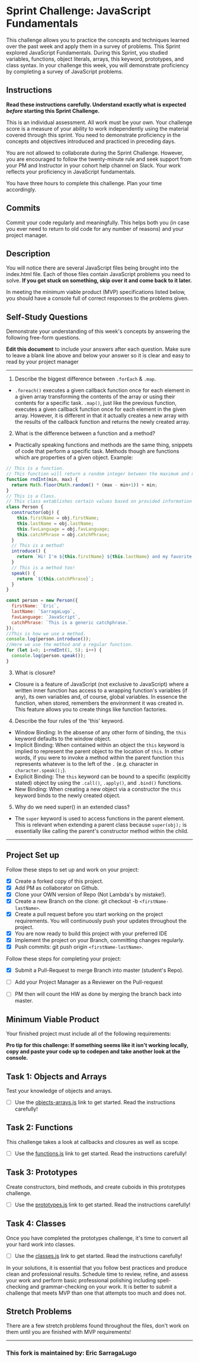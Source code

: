 # Sprint Challenge: JavaScript Fundamentals

This challenge allows you to practice the concepts and techniques learned over the past week and apply them in a survey of problems. This Sprint explored JavaScript Fundamentals. During this Sprint, you studied variables, functions, object literals, arrays, this keyword, prototypes, and class syntax. In your challenge this week, you will demonstrate proficiency by completing a survey of JavaScript problems.

## Instructions

**Read these instructions carefully. Understand exactly what is expected _before_ starting this Sprint Challenge.**

This is an individual assessment. All work must be your own. Your challenge score is a measure of your ability to work independently using the material covered through this sprint. You need to demonstrate proficiency in the concepts and objectives introduced and practiced in preceding days.

You are not allowed to collaborate during the Sprint Challenge. However, you are encouraged to follow the twenty-minute rule and seek support from your PM and Instructor in your cohort help channel on Slack. Your work reflects your proficiency in JavaScript fundamentals.

You have three hours to complete this challenge. Plan your time accordingly.

## Commits

Commit your code regularly and meaningfully. This helps both you (in case you ever need to return to old code for any number of reasons) and your project manager.

## Description

You will notice there are several JavaScript files being brought into the index.html file.  Each of those files contain JavaScript problems you need to solve.  **If you get stuck on something, skip over it and come back to it later.**

In meeting the minimum viable product (MVP) specifications listed below, you should have a console full of correct responses to the problems given.

## Self-Study Questions

Demonstrate your understanding of this week's concepts by answering the following free-form questions.

**Edit this document** to include your answers after each question. Make sure to leave a blank line above and below your answer so it is clear and easy to read by your project manager

---

1. Describe the biggest difference between `.forEach` & `.map`.

- `.foreach()` executes a given callback function once for each element in a given array transforming the contents of the array or using their contents for a specific task. `.map()`, just like the previous function, executes a given callback function once for each element in the given array. However, it is different in that it actually creates a new array with the results of the callback function and returns the newly created array.

2. What is the difference between a function and a method?

- Practically speaking functions and methods are the same thing, snippets of code that perform a specific task. Methods though are functions which are properties of a given object. Example:
```javascript
// This is a function.
// This function will return a random integer between the maximum and minimum values provided (inclusive).
function rndInt(min, max) {
  return Math.floor(Math.random() * (max - min+1)) + min;
}
// This is a Class.
// This class extablishes certain values based on provided information and provides methods to return some string representations of the information.
class Person {
  constructor(obj) {
    this.firstName = obj.firstName;
    this.lastName = obj.lastName;
    this.favLanguage = obj.favLanguage;
    this.catchPhrase = obj.catchPhrase;
  }
  // This is a method!
  introduce() {
    return `Hi! I'm ${this.firstName} ${this.lastName} and my favorite programming language is ${this.favLanguage}.`;
  }
  // This is a method too!
  speak() {
    return `${this.catchPhrase}`;
  }
}

const person = new Person({
  firstName: `Eric`,
  lastName: `SarragaLugo`,
  favLanguage: `JavaScript`,
  catchPhrase: `This is a generic catchphrase.`
});
//This is how we use a method.
console.log(person.introduce());
//Here we use the method and a regular function.
for (let i=0; i<rndInt(1, 5); i++) {
  console.log(person.speak());
}
```

3. What is closure?

- Closure is a feature of JavaScript (not exclusive to JavaScript) where a written inner function has access to a wrapping function's variables (if any), its own variables and, of course, global variables. In essence the function, when stored, remembers the environment it was created in. This feature allows you to create things like function factories.

4. Describe the four rules of the 'this' keyword.

- Window Binding: In the absense of any other form of binding, the `this` keyword defaults to the window object.
- Implicit Binding: When contained within an object the `this` keyword is implied to represent the parent object to the location of `this`. In other words, if you were to invoke a method within the parent function `this` represents whatever is to the left of the `.` (e.g. character in `character.speak();`).
- Explicit Binding: The `this` keyword can be bound to a specific (explicitly stated) object by using the `.call()`, `.apply()`, and `.bind()` functions.
- New Binding: When creating a new object via a constructor the `this` keyword binds to the newly created object.

5. Why do we need super() in an extended class?

- The `super` keyword is used to access functions in the parent element. This is relevant when extending a parent class because `super(obj);` is essentially like calling the parent's constructor method within the child.

---

## Project Set up

Follow these steps to set up and work on your project:

- [x] Create a forked copy of this project.
- [x] Add PM as collaborator on Github.
- [x] Clone your OWN version of Repo (Not Lambda's by mistake!).
- [x] Create a new Branch on the clone: git checkout -b `<firstName-lastName>`.
- [x] Create a pull request before you start working on the project requirements.  You will continuously push your updates throughout the project.
- [x] You are now ready to build this project with your preferred IDE
- [x] Implement the project on your Branch, committing changes regularly.
- [x] Push commits: git push origin `<firstName-lastName>`.

Follow these steps for completing your project:

- [x] Submit a Pull-Request to merge <firstName-lastName> Branch into master (student's  Repo).
- [ ] Add your Project Manager as a Reviewer on the Pull-request
- [ ] PM then will count the HW as done by  merging the branch back into master.


## Minimum Viable Product

Your finished project must include all of the following requirements:

**Pro tip for this challenge: If something seems like it isn't working locally, copy and paste your code up to codepen and take another look at the console.**

## Task 1: Objects and Arrays
Test your knowledge of objects and arrays. 
* [ ] Use the [objects-arrays.js](challenges/objects-arrays.js) link to get started.  Read the instructions carefully!

## Task 2: Functions
This challenge takes a look at callbacks and closures as well as scope. 
* [ ] Use the [functions.js](challenges/functions.js) link to get started. Read the instructions carefully!

## Task 3: Prototypes
Create constructors, bind methods, and create cuboids in this prototypes challenge.
* [ ] Use the [prototypes.js](challenges/prototypes.js) link to get started. Read the instructions carefully!

## Task 4: Classes
Once you have completed the prototypes challenge, it's time to convert all your hard work into classes.
* [ ] Use the [classes.js](challenges/classes.js) link to get started. Read the instructions carefully!

In your solutions, it is essential that you follow best practices and produce clean and professional results. Schedule time to review, refine, and assess your work and perform basic professional polishing including spell-checking and grammar-checking on your work. It is better to submit a challenge that meets MVP than one that attempts too much and does not.

## Stretch Problems

There are a few stretch problems found throughout the files, don't work on them until you are finished with MVP requirements!

---

### This fork is maintained by: Eric SarragaLugo